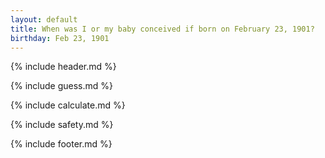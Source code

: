 ```yaml
---
layout: default
title: When was I or my baby conceived if born on February 23, 1901?
birthday: Feb 23, 1901
---
```


{% include header.md %}

{% include guess.md %}

{% include calculate.md %}

{% include safety.md %}

{% include footer.md %}



